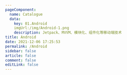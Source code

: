 ```yaml
---
pageComponent: 
  name: Catalogue
  data: 
    key: 01.Android
    imgUrl:/img/Android-1.png
    description: Jetpack、MVVM、模块化、组件化等移动端技术
title: Android
date: 2021-12-06 17:25:53
permalink: /Android
sidebar: false
article: false
comment: false
editLink: false
---
```

